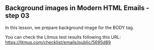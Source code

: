## Background images in Modern HTML Emails - step 03

In this lesson, we prepare background image for the BODY tag.

You can check the Litmus test results following this URL:
https://litmus.com/checklist/emails/public/5695d89
